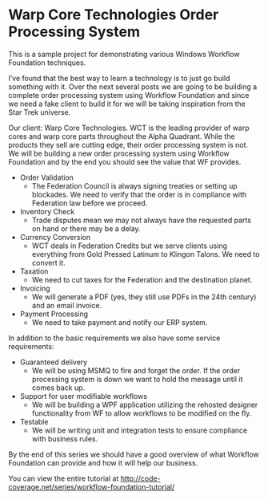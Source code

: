 # Warp Core Technologies Order Processing System
This is a sample project for demonstrating various Windows Workflow Foundation techniques.

I’ve found that the best way to learn a technology is to just go build something with it. Over the next several posts we are going to be building a complete order processing system using Workflow Foundation and since we need a fake client to build it for we will be taking inspiration from the Star Trek universe.

Our client: Warp Core Technologies. WCT is the leading provider of warp cores and warp core parts throughout the Alpha Quadrant. While the products they sell are cutting edge, their order processing system is not. We will be building a new order processing system using Workflow Foundation and by the end you should see the value that WF provides.

* Order Validation
  * The Federation Council is always signing treaties or setting up blockades. We need to verify that the order is in compliance with   Federation law before we proceed.
* Inventory Check
  * Trade disputes mean we may not always have the requested parts on hand or there may be a delay.
* Currency Conversion
  * WCT deals in Federation Credits but we serve clients using everything from Gold Pressed Latinum to Klingon Talons. We need to convert it.
* Taxation
  * We need to cut taxes for the Federation and the destination planet.
* Invoicing
  * We will generate a PDF (yes, they still use PDFs in the 24th century) and an email invoice.
* Payment Processing
  * We need to take payment and notify our ERP system.

In addition to the basic requirements we also have some service requirements:

* Guaranteed delivery
  * We will be using MSMQ to fire and forget the order. If the order processing system is down we want to hold the message until it comes back up.
* Support for user modifiable workflows
  * We will be building a WPF application utilizing the rehosted designer functionality from WF to allow workflows to be modified on    the fly.
* Testable
  * We will be writing unit and integration tests to ensure compliance with business rules.

By the end of this series we should have a good overview of what Workflow Foundation can provide and how it will help our business.

You can view the entire tutorial at http://code-coverage.net/series/workflow-foundation-tutorial/
